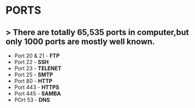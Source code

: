 # PORTS
## > There are totally 65,535 ports in computer,but only 1000 ports are mostly well known. 

* Port 20 & 21 - **FTP**
* Port 22      - **SSH** 
* Port 23      - **TELENET**
* Port 25      - **SMTP**
* Port 80      - **HTTP**
* Port 443     - **HTTPS**
* Port 445     - **SAMBA**
* POrt 53      - **DNS**     